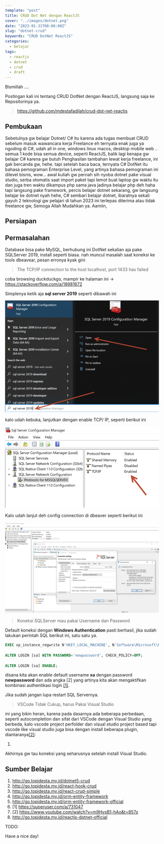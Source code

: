 ```yaml
---
template: "post"
title: CRUD Dot Net dengan ReactJS
cover: "../images/dotnet.png"
date: "2023-01-31T08:00:00Z"
slug: "dotnet-crud"
keywords: "CRUD DotNet ReactJS"
categories:
  - belajar
tags:
  - reactjs
  - dotnet
  - crud
  - draft
---
```


Bismillah ....

Postingan kali ini tentang CRUD DotNet dengan ReactJS, langsung saja ke Repositorinya ya.

> https://github.com/mdestafadilah/crud-dot-net-reactjs

## Pembukaan

Sebetulnya gw belajar Dotnet/ C# itu karena ada tugas membuat CRUD sebelum masuk wawancara kerja Freelance eh ternyata enak juga ya ngoding di C#, udah all in one, windows linux macos, desktop mobile web .. semua 1 kode bisa semua device, seperti ReactJS, balik lagi kenapa gw belajar C# karena gw butuh Penghasilan tambahan lewat kerja freelance, ini gak bercanda gw, hehe. tapi setelah baca baca, ternyata C# DotNet itu bahasa pemograman Enterprise Level, yang artinya bahasa pemograman ini dilevel bisnis, wow... awal kuliah gw pernah sih nyoba dotnet pake visual studio, serba otomatis saat import paket tapi lemot buat laptop gw waktu itu dan juga tren waktu dikampus php sama java jadinya belajar php deh haha tapi langsung pake framework, percis belajar dotnet sekarang, gw langsung belajar ke dotnet nyah hehe, C# sembari belajar dotnet, ibaratnya sekali gayuh 2 teknologi gw pelajari di tahun 2023 ini terlepas diterima atau tidak freelance gw, Semoga Allah Mudahkan ya. Aamiin,

## Persiapan

## Permasalahan

Database bisa pake MySQL, berhubung ini DotNet sekalian aja pake SQLServer 2019, install seperti biasa. nah muncul masalah saat koneksi ke tools dbeavear, pesan erronya kyak gini

> The TCP/IP connection to the host localhost, port 1433 has failed

coba browsing duckduckgo, mampir ke halaman ini -> https://stackoverflow.com/a/18981672

Simplenya ketik aja **sql server 2019** seperti dibawah ini

![sql Server 2019](../images/sqlserver2019.png)

kalo udah kebuka, lanjutkan dengan enable TCP/ IP, seperti berikut ini

![tcp ip sql Server](../images/sqlserver-enable.png)

Kalo udah lanjut deh config connection di dbeaver seperti berikut ini

![dbeaver sql Server](../images/dbeavear-sql.png)

> Koneksi SQLServer mau pakai Username dan Password

Default koneksi dengan **Windows Authentication** pasti berhasil, jika sudah lakukan perintah SQL berikut ini, satu satu ya.

```sql
EXEC xp_instance_regwrite N'HKEY_LOCAL_MACHINE', N'Software\Microsoft\MSSQLServer\MSSQLServer', N'LoginMode', REG_DWORD, 2;

ALTER LOGIN [sa] WITH PASSWORD='newpassword', CHECK_POLICY=OFF;

ALTER LOGIN [sa] ENABLE;
```

disana kita akan enable default username **sa** dengan password **newpassword** dan ada angka [2] yang artinya kita akan mengaktifkan kombinasi authentikasi login [[1]](#1).

Jika sudah jangan lupa restart SQL Servernya.

> VSCode Tidak Cukup, harus Pakai Visual Studio

ini yang bikin heran, karena pada dasarnya ada beberapa perbedaan, seperti autocompletion dan sifat dari VSCode dengan Visual Studio yang berbeda, kalo vscode project perfolder dan visual studio project based tapi vscode like visual studio juga bisa dengan install beberapa plugin, diantaranya[[2]](#2):

1. 

Akhirnya gw tau koneksi yang seharusnya setelah install Visual Studio.

## Sumber Belajar

1. http://go.topidesta.my.id/dotnet5-crud
2. http://go.topidesta.my.id/react-hook-crud
3. http://go.topidesta.my.id/react-crud-simple
4. http://go.topidesta.my.id/orm-entity-framework
5. http://go.topidesta.my.id/orm-entity-framework-official
6. <a id="1">[1] https://superuser.com/a/731047</a>
7. <a id="2">[2] https://www.youtube.com/watch?v=m9HvsB1-hAo&t=857s</a>
8. http://go.topidesta.my.id/reactjs-dotnet-official

TODO:

Have a nice day!
